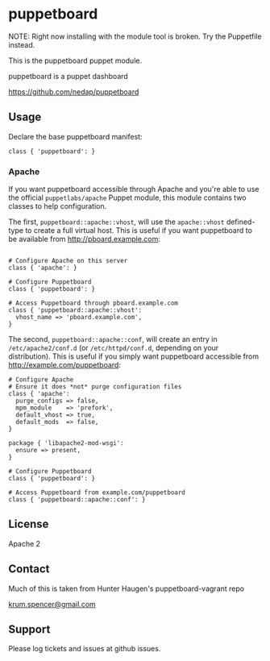 puppetboard
===========

NOTE: Right now installing with the module tool is broken. Try the Puppetfile instead.

This is the puppetboard puppet module.

puppetboard is a puppet dashboard

https://github.com/nedap/puppetboard

Usage
-----

Declare the base puppetboard manifest:

```puppet
class { 'puppetboard': }
```

### Apache

If you want puppetboard accessible through Apache and you're able to use the
official `puppetlabs/apache` Puppet module, this module contains two classes
to help configuration.

The first, `puppetboard::apache::vhost`, will use the `apache::vhost`
defined-type to create a full virtual host. This is useful if you want
puppetboard to be available from http://pboard.example.com:

```puppet

# Configure Apache on this server
class { 'apache': }

# Configure Puppetboard
class { 'puppetboard': }

# Access Puppetboard through pboard.example.com
class { 'puppetboard::apache::vhost':
  vhost_name => 'pboard.example.com',
}
```

The second, `puppetboard::apache::conf`, will create an entry in
`/etc/apache2/conf.d` (or `/etc/httpd/conf.d`, depending on your distribution).
This is useful if you simply want puppetboard accessible from
http://example.com/puppetboard:

```puppet
# Configure Apache
# Ensure it does *not* purge configuration files
class { 'apache':
  purge_configs => false,
  mpm_module    => 'prefork',
  default_vhost => true,
  default_mods  => false,
}

package { 'libapache2-mod-wsgi':
  ensure => present,
}

# Configure Puppetboard
class { 'puppetboard': }

# Access Puppetboard from example.com/puppetboard
class { 'puppetboard::apache::conf': }
```

License
-------

Apache 2


Contact
-------

Much of this is taken from Hunter Haugen's puppetboard-vagrant repo

krum.spencer@gmail.com


Support
-------

Please log tickets and issues at github issues.
